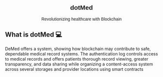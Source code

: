 <div align="center" style="font-family:'Montserrat', sans-serif;">
  
## dotMed 

  Revolutionizing healthcare with Blockchain
</div>

## What is dotMed 💻

DeMed offers a system, showing how blockchain may contribute to safe, dependable medical record systems. The authentication log controls access to medical records and offers patients thorough record viewing, greater transparency, and data sharing while organizing a content-access system across several storages and provider locations using smart contracts


